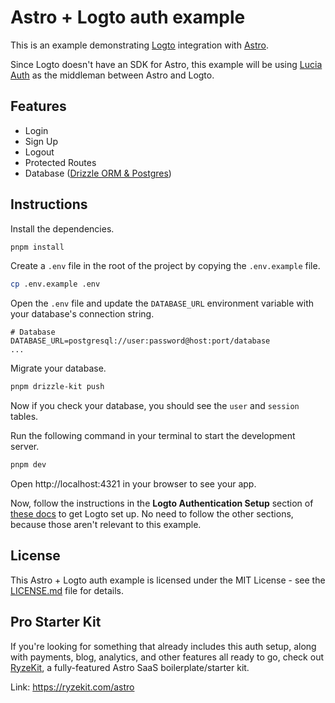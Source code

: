 # Astro + Logto auth example

This is an example demonstrating [Logto](https://logto.io/) integration with [Astro](https://astro.build/).

Since Logto doesn't have an SDK for Astro, this example will be using [Lucia Auth](https://lucia-auth.com/) as the middleman between Astro and Logto.

## Features

- Login
- Sign Up
- Logout
- Protected Routes
- Database ([Drizzle ORM & Postgres](https://orm.drizzle.team/docs/get-started-postgresql#postgresjs))

## Instructions

Install the dependencies.

```sh copy
pnpm install
```

Create a `.env` file in the root of the project by copying the `.env.example` file.

```sh copy
cp .env.example .env
```

Open the `.env` file and update the `DATABASE_URL` environment variable with your database's connection string.

```env filename=".env" {2} copy
# Database
DATABASE_URL=postgresql://user:password@host:port/database
...
```

Migrate your database.

```sh copy
pnpm drizzle-kit push
```

Now if you check your database, you should see the `user` and `session` tables.

Run the following command in your terminal to start the development server.

```sh copy
pnpm dev
```

Open http://localhost:4321 in your browser to see your app.

Now, follow the instructions in the **Logto Authentication Setup** section of [these docs](https://docs.ryzekit.com/authentication/#logto-authentication-setup) to get Logto set up. No need to follow the other sections, because those aren't relevant to this example.

## License

This Astro + Logto auth example is licensed under the MIT License - see the [LICENSE.md](LICENSE.md) file for details.

## Pro Starter Kit

If you're looking for something that already includes this auth setup, along with payments, blog, analytics, and other features all ready to go, check out [RyzeKit](https://ryzekit.com/astro), a fully-featured Astro SaaS boilerplate/starter kit.

Link: https://ryzekit.com/astro
